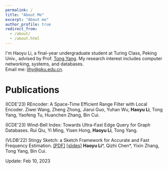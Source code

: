 ```yaml
---
permalink: /
title: "About Me"
excerpt: "About me"
author_profile: true
redirect_from: 
  - /about/
  - /about.html
---
```

I'm Haoyu Li, a final-year undergraduate student at Turing Class, Peking Univ., advised by Prof. [Tong Yang](https://yangtonghome.github.io/). My research interest includes computer networking, systems, and databases.  
Email me: lihy@pku.edu.cn.

Publications
======

(ICDE'23) REncoder: A Space-Time Efficient Range Filter with Local Encoder. Ziwei Wang, Zheng Zhong, Jiarui Guo, Yuhan Wu, **Haoyu Li**, Tong Yang, Yaofeng Tu, Huanchen Zhang, Bin Cui.

(ICDE'23) Wind-Bell Index: Towards Ultra-Fast Edge Query for Graph Databases. Rui Qiu, Yi Ming, Yisen Hong, **Haoyu Li**, Tong Yang.

(VLDB'22) Stingy Sketch: a Sketch Framework for Accurate and Fast Frequency Estimation. [[PDF]](/files/stingysketch.pdf) [[slides]](/files/stingysketch.pptx) **Haoyu Li**\*, Qizhi Chen\*, Yixin Zhang, Tong Yang, Bin Cui.

Update: Feb 10, 2023
